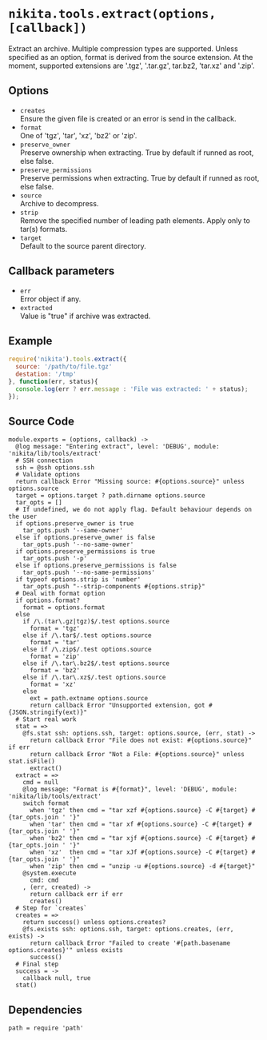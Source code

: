 
# `nikita.tools.extract(options, [callback])`

Extract an archive. Multiple compression types are supported. Unless
specified as an option, format is derived from the source extension. At the
moment, supported extensions are '.tgz', '.tar.gz', tar.bz2, 'tar.xz' and '.zip'.

## Options

* `creates`   
  Ensure the given file is created or an error is send in the callback.  
* `format`   
  One of 'tgz', 'tar', 'xz', 'bz2' or 'zip'.   
* `preserve_owner`   
  Preserve ownership when extracting. True by default if runned as root, else false.   
* `preserve_permissions`   
  Preserve permissions when extracting. True by default if runned as root, else false.   
* `source`   
  Archive to decompress.   
* `strip`   
  Remove the specified number of leading path elements. Apply only to tar(s) formats.   
* `target`   
  Default to the source parent directory.   

## Callback parameters

* `err`   
  Error object if any.   
* `extracted`   
  Value is "true" if archive was extracted.   

## Example

```javascript
require('nikita').tools.extract({
  source: '/path/to/file.tgz'
  destation: '/tmp'
}, function(err, status){
  console.log(err ? err.message : 'File was extracted: ' + status);
});
```

## Source Code

    module.exports = (options, callback) ->
      @log message: "Entering extract", level: 'DEBUG', module: 'nikita/lib/tools/extract'
      # SSH connection
      ssh = @ssh options.ssh
      # Validate options
      return callback Error "Missing source: #{options.source}" unless options.source
      target = options.target ? path.dirname options.source
      tar_opts = []
      # If undefined, we do not apply flag. Default behaviour depends on the user
      if options.preserve_owner is true
        tar_opts.push '--same-owner'
      else if options.preserve_owner is false
        tar_opts.push '--no-same-owner'
      if options.preserve_permissions is true
        tar_opts.push '-p'
      else if options.preserve_permissions is false
        tar_opts.push '--no-same-permissions'
      if typeof options.strip is 'number'
        tar_opts.push "--strip-components #{options.strip}"
      # Deal with format option
      if options.format?
        format = options.format
      else
        if /\.(tar\.gz|tgz)$/.test options.source
          format = 'tgz'
        else if /\.tar$/.test options.source
          format = 'tar'
        else if /\.zip$/.test options.source
          format = 'zip'
        else if /\.tar\.bz2$/.test options.source
          format = 'bz2'
        else if /\.tar\.xz$/.test options.source
          format = 'xz'
        else
          ext = path.extname options.source
          return callback Error "Unsupported extension, got #{JSON.stringify(ext)}"
      # Start real work
      stat = =>
        @fs.stat ssh: options.ssh, target: options.source, (err, stat) ->
          return callback Error "File does not exist: #{options.source}" if err
          return callback Error "Not a File: #{options.source}" unless stat.isFile()
          extract()
      extract = =>
        cmd = null
        @log message: "Format is #{format}", level: 'DEBUG', module: 'nikita/lib/tools/extract'
        switch format
          when 'tgz' then cmd = "tar xzf #{options.source} -C #{target} #{tar_opts.join ' '}"
          when 'tar' then cmd = "tar xf #{options.source} -C #{target} #{tar_opts.join ' '}"
          when 'bz2' then cmd = "tar xjf #{options.source} -C #{target} #{tar_opts.join ' '}"
          when 'xz'  then cmd = "tar xJf #{options.source} -C #{target} #{tar_opts.join ' '}"
          when 'zip' then cmd = "unzip -u #{options.source} -d #{target}"
        @system.execute
          cmd: cmd
        , (err, created) ->
          return callback err if err
          creates()
      # Step for `creates`
      creates = =>
        return success() unless options.creates?
        @fs.exists ssh: options.ssh, target: options.creates, (err, exists) ->
          return callback Error "Failed to create '#{path.basename options.creates}'" unless exists
          success()
      # Final step
      success = ->
        callback null, true
      stat()

## Dependencies

    path = require 'path'
